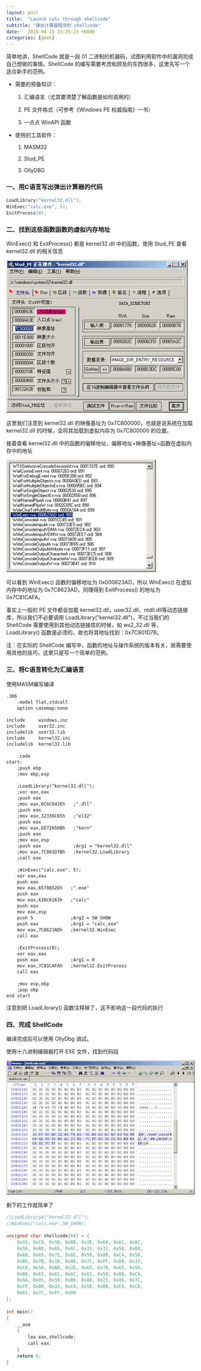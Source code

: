```yaml
---
layout: post
title:  "Launch calc through shellcode"
subtitle: "弹出计算器程序的 shellcode"
date:   2015-04-15 15:25:23 +0800
categories: [geek]
---
```


简单地讲，ShellCode 就是一段 01 二进制的机器码，试图利用软件中的漏洞完成自己想做的事情。ShellCode 的编写需要考虑和顾及的东西很多，这里先写一个适合新手的范例。

* 需要的预备知识：

	1. 汇编语言（尤其要清楚了解函数是如何调用的）

	2. PE 文件格式（可参考《Windows PE 权威指南》一书）

	3. 一点点 WinAPI 函数

* 使用的工具软件：

	1. MASM32

	2. Stud_PE

	3. OllyDBG

### 一、用C语言写出弹出计算器的代码
```c
LoadLibrary("kernel32.dll");
WinExec("calc.exe", 5);
ExitProcess(0);
```

### 二、找到这些函数函数的虚拟内存地址
WinExec() 和 ExitProcess() 都是 kernel32.dll 中的函数，使用 Stud_PE 查看 kernel32.dll 的相关信息

![](/images/shellcode00.png)

这里我们注意到 kernel32.dll 的映像基址为 0x7C800000，也就是说系统在加载 kernel32.dll 的时候，会将其加载到虚拟内存为 0x7C800000 的位置。

接着查看 kernel32.dll 中的函数的偏移地址，偏移地址+映像基址=函数在虚拟内存中的地址

![](/images/shellcode01.png)

可以看到 WinExec() 函数的偏移地址为 0x000623AD，所以 WinExec() 在虚拟内存中的地址为 0x7C8623AD，同理得到 ExitProcess() 的地址为 0x7C81CAFA。

事实上一般的 PE 文件都会加载 kernel32.dll，user32.dll，ntdll.dll等动态链接库，所以我们不必要调用 LoadLibrary("kernel32.dll")，不过当我们的 ShellCode 需要使用到其他动态链接库的时候，如 ws2_32.dll 等，LoadLibrary() 函数是必须的，故也将其地址找到：0x7C801D7B。

注：在实际的 ShellCode 编写中，函数的地址与操作系统的版本有关，故需要使用其他的技巧，这里只是写一个简单的范例。

### 三、将C语言转化为汇编语言

使用MASM编写编译

```
.386
    .model flat,stdcall
    option casemap:none

include     windows.inc
include     user32.inc
includelib  user32.lib
include     kernel32.inc
includelib  kernel32.lib

    .code
start:
    ;push ebp
    ;mov ebp,esp

    ;LoadLibrary("kernel32.dll");
    ;xor eax,eax
    ;push eax
    ;mov eax,6C6C642Eh   ;".dll"
    ;push eax
    ;mov eax,32336C65h   ;"el32"
    ;push eax
    ;mov eax,6E72656Bh   ;"kern"
    ;push eax
    ;mov eax,esp
    ;push eax            ;Arg1 = "kernel32.dll"
    ;mov eax,7C801D7Bh   ;kernel32.LoadLibrary
    ;call eax

    ;WinExec("calc.exe", 5);
    xor eax,eax
    push eax
    mov eax,6578652Eh   ;".exe"
    push eax
    mov eax,636C6163h   ;"calc"
    push eax
    mov eax,esp
    push 5              ;Arg2 = SW_SHOW
    push eax            ;Arg1 = "calc.exe"
    mov eax,7C8623ADh   ;kernel32.WinExec
    call eax

    ;ExitProcess(0);
    xor eax,eax
    push eax            ;Arg1 = 0
    mov eax,7C81CAFAh   ;kernel32.ExitProcess
    call eax

    ;mov esp,ebp
    ;pop ebp
end start
```

注意到把 LoadLibrary() 函数注释掉了，这不影响这一段代码的执行

### 四、完成 ShellCode

编译完成后可以使用 OllyDbg 调试。

使用十六进制编辑器打开 EXE 文件，找到代码段

![](/images/shellcode02.png)

剩下的工作就简单了

```c
//LoadLibraryA("kernel32.dll");
//WinExec("calc.exe",SW_SHOW);

unsigned char shellcode[68] = {
    0x33, 0xC0, 0x50, 0xB8, 0x2E, 0x64, 0x6C, 0x6C, 
    0x50, 0xB8, 0x65, 0x6C, 0x33, 0x32, 0x50, 0xB8, 
    0x6B, 0x65, 0x72, 0x6E, 0x50, 0x8B, 0xC4, 0x50, 
    0xB8, 0x7B, 0x1D, 0x80, 0x7C, 0xFF, 0xD0, 0x33, 
    0xC0, 0x50, 0xB8, 0x2E, 0x65, 0x78, 0x65, 0x50, 
    0xB8, 0x63, 0x61, 0x6C, 0x63, 0x50, 0x8B, 0xC4, 
    0x6A, 0x05, 0x50, 0xB8, 0xAD, 0x23, 0x86, 0x7C, 
    0xFF, 0xD0, 0x33, 0xC0, 0x50, 0xB8, 0xFA, 0xCA, 
    0x81, 0x7C, 0xFF, 0xD0
};

int main()
{
    __asm
    {
        lea eax,shellcode;
        call eax;
    }
    return 0;
}
```